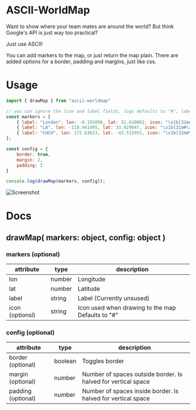 # ASCII-WorldMap

Want to show where your team mates are around the world? But think Google's API is just way too practical? 

Just use ASCII!

You can add markers to the map, or just return the map plain. There are added options for a border, padding and margins, just like css.


# Usage

```javascript
import { drawMap } from "ascii-worldmap"

// you can ignore the icon and label fields, logo defaults to "#", label is unused
const markers = [
    { label: "London", lon: -0.192098, lat: 51.610002, icon: "\x1b[31m#\x1b[39m" },
    { label: "LA", lon: -118.441495, lat: 33.929047, icon: "\x1b[31m#\x1b[39m" },
    { label: "CHCH", lon: 172.63623, lat: -43.532055, icon: "\x1b[31m#\x1b[39m" }
];

const config = {
    border: true,
    margin: 2,
    padding: 2
}

console.log(drawMap(markers, config));
```

![Screenshot](https://i.imgur.com/w2mGsbL.png)

# Docs

## drawMap( markers: object, config: object )

### markers (optional)
| attribute | type | description |
| --- | --- | -- |
| lon | number  |  Longitude |
| lat | number  | Latitude |
| label |  string | Label (Currently unsused) |
| icon (optionsl) |  string | Icon used when drawing to the map Defaults to "#" |

### config (optional)
| attribute | type | description |
| --- | --- | --- |
| border (optional) | boolean  | Toggles border |
| margin (optional) | number  | Number of spaces outside border. Is halved for vertical space  |
| padding (optional) |  number | Number of spaces inside border. Is halved for vertical space |




